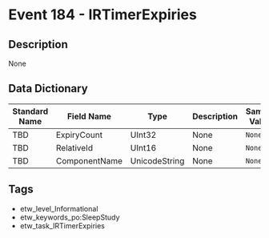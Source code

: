 # Event 184 - IRTimerExpiries

## Description
None

## Data Dictionary
|Standard Name|Field Name|Type|Description|Sample Value|
|---|---|---|---|---|
|TBD|ExpiryCount|UInt32|None|`None`|
|TBD|RelativeId|UInt16|None|`None`|
|TBD|ComponentName|UnicodeString|None|`None`|

## Tags
* etw_level_Informational
* etw_keywords_po:SleepStudy
* etw_task_IRTimerExpiries